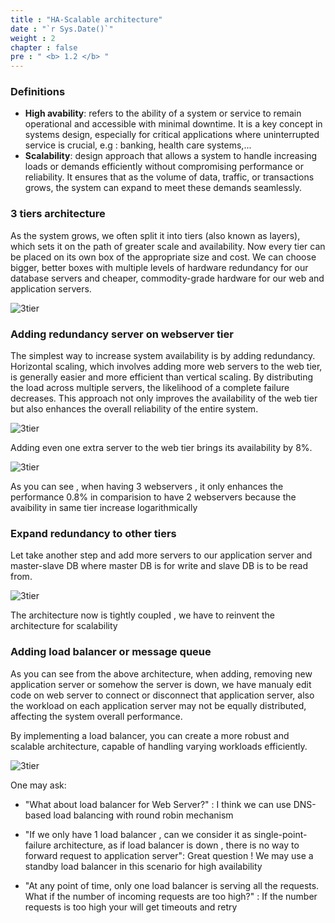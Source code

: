 ```yaml
---
title : "HA-Scalable architecture"
date : "`r Sys.Date()`"
weight : 2
chapter : false
pre : " <b> 1.2 </b> "
---
```


### Definitions
* __High avability__: refers to the ability of a system or service to remain operational and accessible with minimal downtime. It is a key concept in systems design, especially for critical applications where uninterrupted service is crucial, e.g : banking, health care systems,...
* __Scalability__: design approach that allows a system to handle increasing loads or demands efficiently without compromising performance or reliability. It ensures that as the volume of data, traffic, or transactions grows, the system can expand to meet these demands seamlessly. 

### 3 tiers architecture

As the system grows, we often split it into tiers (also known as layers), which sets it on the path of greater scale and availability. Now every tier can be placed on its own box of the appropriate size and cost. We can choose bigger, better boxes with multiple levels of hardware redundancy for our database servers and cheaper, commodity-grade hardware for our web and application servers.

![3tier](/images/1.introduction/intro-3tier.png) 

### Adding redundancy server on webserver tier

The simplest way to increase system availability is by adding redundancy. Horizontal scaling, which involves adding more web servers to the web tier, is generally easier and more efficient than vertical scaling. By distributing the load across multiple servers, the likelihood of a complete failure decreases. This approach not only improves the availability of the web tier but also enhances the overall reliability of the entire system.

![3tier](/images/1.introduction/intro-webtier2server.png) 

Adding even one extra server to the web tier brings its availability by 8%. 

![3tier](/images/1.introduction/intro-webtier3server.png) 


As you can see , when having 3 webservers , it only enhances the performance 0.8% in comparision to have 2 webservers because the avaibility in same tier increase logarithmically

### Expand redundancy to other tiers

Let take another step and add more servers to our application server and master-slave DB where master DB is for write and slave DB is to be read from.

![3tier](/images/1.introduction/intro-last.png) 

The architecture now is tightly coupled , we have to reinvent the architecture for scalability

### Adding load balancer or message queue
As you can see from the above architecture, when adding, removing  new application server or somehow the server is down, we have manualy edit code on web server to connect or disconnect that application server, also the workload on each application server may not be equally distributed, affecting the system overall performance.

By implementing a load balancer, you can create a more robust and scalable architecture, capable of handling varying workloads efficiently.

![3tier](/images/1.introduction/intro-scaleable.png) 

One may ask: 
* "What about load balancer for Web Server?" : I think we can use DNS-based load balancing with round robin mechanism

* "If we only have 1 load balancer , can we consider it as single-point-failure architecture, as if load balancer is down , there is no way to forward request to application server": Great question ! We may use a standby load balancer in this scenario for high availability

*  "At any point of time, only one load balancer is serving all the requests. What if the number of incoming requests are too high?" : If the number requests is too high your will get timeouts and retry




